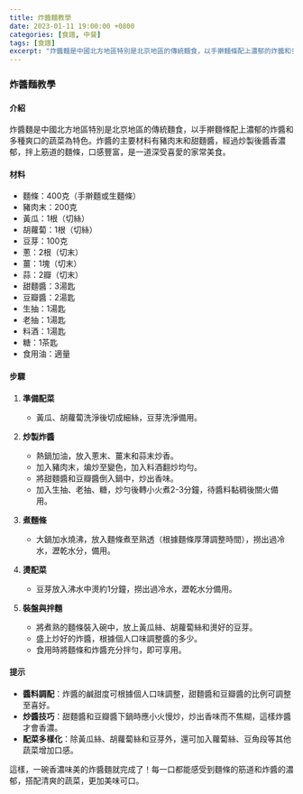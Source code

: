 ```yaml
---
title: 炸醬麵教學
date: 2023-01-11 19:00:00 +0800
categories: [食譜, 中餐]
tags: [食譜] 
excerpt: "炸醬麵是中國北方地區特別是北京地區的傳統麵食，以手擀麵條配上濃郁的炸醬和多種爽口的蔬菜為特色"
---
```


### 炸醬麵教學

#### 介紹
炸醬麵是中國北方地區特別是北京地區的傳統麵食，以手擀麵條配上濃郁的炸醬和多種爽口的蔬菜為特色。炸醬的主要材料有豬肉末和甜麵醬，經過炒製後醬香濃郁，拌上筋道的麵條，口感豐富，是一道深受喜愛的家常美食。

#### 材料
- 麵條：400克（手擀麵或生麵條）
- 豬肉末：200克
- 黃瓜：1根（切絲）
- 胡蘿蔔：1根（切絲）
- 豆芽：100克
- 蔥：2根（切末）
- 薑：1塊（切末）
- 蒜：2瓣（切末）
- 甜麵醬：3湯匙
- 豆瓣醬：2湯匙
- 生抽：1湯匙
- 老抽：1湯匙
- 料酒：1湯匙
- 糖：1茶匙
- 食用油：適量

#### 步驟

1. **準備配菜**
   - 黃瓜、胡蘿蔔洗淨後切成細絲，豆芽洗淨備用。

2. **炒製炸醬**
   - 熱鍋加油，放入蔥末、薑末和蒜末炒香。
   - 加入豬肉末，煸炒至變色，加入料酒翻炒均勻。
   - 將甜麵醬和豆瓣醬倒入鍋中，炒出香味。
   - 加入生抽、老抽、糖，炒勻後轉小火煮2-3分鐘，待醬料黏稠後關火備用。

3. **煮麵條**
   - 大鍋加水燒沸，放入麵條煮至熟透（根據麵條厚薄調整時間），撈出過冷水，瀝乾水分，備用。

4. **燙配菜**
   - 豆芽放入沸水中燙約1分鐘，撈出過冷水，瀝乾水分備用。

5. **裝盤與拌麵**
   - 將煮熟的麵條裝入碗中，放上黃瓜絲、胡蘿蔔絲和燙好的豆芽。
   - 盛上炒好的炸醬，根據個人口味調整醬的多少。
   - 食用時將麵條和炸醬充分拌勻，即可享用。

#### 提示
- **醬料調配**：炸醬的鹹甜度可根據個人口味調整，甜麵醬和豆瓣醬的比例可調整至喜好。
- **炒醬技巧**：甜麵醬和豆瓣醬下鍋時應小火慢炒，炒出香味而不焦糊，這樣炸醬才會香濃。
- **配菜多樣化**：除黃瓜絲、胡蘿蔔絲和豆芽外，還可加入蘿蔔絲、豆角段等其他蔬菜增加口感。

這樣，一碗香濃味美的炸醬麵就完成了！每一口都能感受到麵條的筋道和炸醬的濃郁，搭配清爽的蔬菜，更加美味可口。
